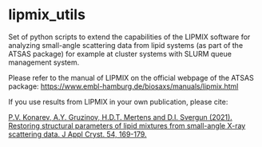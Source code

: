 # lipmix_utils

Set of python scripts to extend the capabilities of the LIPMIX software for analyzing small-angle scattering data from lipid systems (as part of the ATSAS package) for example at cluster systems with SLURM queue management system.

Please refer to the manual of LIPMIX on the official webpage of the ATSAS package: https://www.embl-hamburg.de/biosaxs/manuals/lipmix.html

If you use results from LIPMIX in your own publication, please cite:

[P.V. Konarev, A.Y. Gruzinov, H.D.T. Mertens and D.I. Svergun (2021). Restoring structural parameters of lipid mixtures from small-angle X-ray scattering data. J Appl Cryst. 54, 169-179.](https://journals.iucr.org/j/issues/2021/01/00/fs5188/fs5188.pdf)

